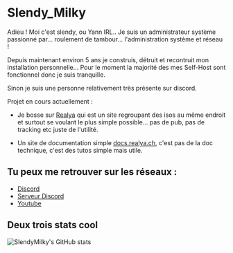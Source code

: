 # Slendy_Milky

Adieu ! Moi c'est slendy, ou Yann IRL.. Je suis un administrateur système passionné par... roulement de tambour... l'administration système et réseau !

Depuis maintenant environ 5 ans je construis, détruit et recontruit mon installation personnelle... Pour le moment la majorité des mes Self-Host sont fonctionnel donc je suis tranquille.

Sinon je suis une personne relativement très présente sur discord.

Projet en cours actuellement :

- Je bosse sur [Realya](https://realya.ch) qui est un site regroupant des isos au même endroit et surtout se voulant le plus simple possible... pas de pub, pas de tracking etc juste de l'utilité.

- Un site de documentation simple [docs.realya.ch](https://docs.realya.ch), c'est pas de la doc technique, c'est des tutos simple mais utile.

## Tu peux me retrouver sur les réseaux :

- [Discord](https://dsc.bio/slendymilky)
- [Serveur Discord](https://discord.com/invite/zaE8rKaWDQ)
- [Youtube](https://www.youtube.com/channel/UC-i4k6L0R70vkK0zE8Buj5Q)

## Deux trois stats cool
![SlendyMilky's GitHub stats](https://github-readme-stats.vercel.app/api?username=SlendyMilky&show_icons=true&theme=radical) 


